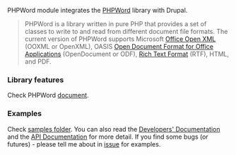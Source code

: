 PHPWord module integrates the [PHPWord](https://github.com/PHPOffice/PHPWord) library with Drupal.

> PHPWord is a library written in pure PHP that provides a set of classes to write to and read from different document file formats. The current version of PHPWord supports Microsoft [Office Open XML](http://en.wikipedia.org/wiki/Office_Open_XML) (OOXML or OpenXML), OASIS [Open Document Format for Office Applications](http://en.wikipedia.org/wiki/OpenDocument) (OpenDocument or ODF), [Rich Text Format](http://en.wikipedia.org/wiki/Rich_Text_Format) (RTF), HTML, and PDF.

### Library features
Check PHPWord [document](https://github.com/PHPOffice/PHPWord#features).

### Examples
Check [samples folder](https://github.com/PHPOffice/PHPWord/blob/develop/samples). You can also read the [Developers' Documentation](http://phpword.readthedocs.io/en/latest/) and the [API Documentation](http://phpoffice.github.io/PHPWord/docs/master/) for more detail. If you find some bugs (or futures) - please tell me about in [issue](https://www.drupal.org/node/add/project-issue/phpword) for examples.
